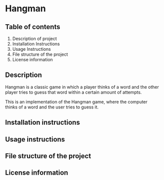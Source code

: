 # Hangman

## Table of contents
1. Description of project
2. Installation Instructions
3. Usage Instructions
4. File structure of the project
5. License information


## Description
Hangman is a classic game in which a player thinks of a word and the other player tries to guess that word within a certain amount of attempts.

This is an implementation of the Hangman game, where the computer thinks of a word and the user tries to guess it. 

## Installation instructions

## Usage instructions

## File structure of the project

## License information